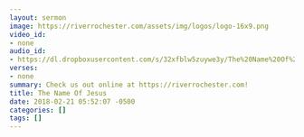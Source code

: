 ```yaml
---
layout: sermon
image: https://riverrochester.com/assets/img/logos/logo-16x9.png
video_id:
- none
audio_id:
- https://dl.dropboxusercontent.com/s/32xfblw5zuywe3y/The%20Name%20Of%20Jesus.mp3?dl=0
verses:
- none
summary: Check us out online at https://riverrochester.com!
title: The Name Of Jesus
date: 2018-02-21 05:52:07 -0500
categories: []
tags: []
---
```

